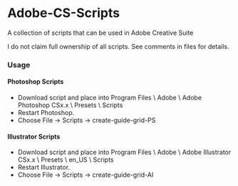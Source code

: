 Adobe-CS-Scripts
================

A collection of scripts that can be used in Adobe Creative Suite

I do not claim full ownership of all scripts. See comments in files for details.

### Usage
#### Photoshop Scripts
- Download script and place into Program Files \ Adobe \ Adobe Photoshop CSx.x \ Presets \ Scripts
- Restart Photoshop.
- Choose File -> Scripts -> create-guide-grid-PS


#### Illustrator Scripts
- Download script and place into Program Files \ Adobe \ Adobe Illustrator CSx.x \ Presets \ en_US \ Scripts
- Restart Illustrator.
- Choose File -> Scripts -> create-guide-grid-AI

